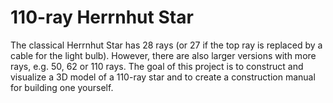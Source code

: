 # 110-ray Herrnhut Star

The classical Herrnhut Star has 28 rays (or 27 if the top ray is replaced by a cable for the light bulb). However, there are also larger versions with more rays, e.g. 50, 62 or 110 rays. The goal of this project is to construct and visualize a 3D model of a 110-ray star and to create a construction manual for building one yourself.
